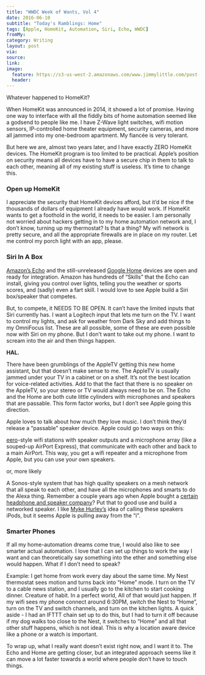```yaml
---
title: "WWDC Week of Wants, Vol 4"
date: 2016-06-10
subtitle: "Today's Ramblings: Home"
tags: [Apple, HomeKit, Automation, Siri, Echo, WWDC]
fromMy: 
category: Writing
layout: post
via: 
source: 
link: 
image: 
  feature: https://s3-us-west-2.amazonaws.com/www.jimmylittle.com/post-images/homeechowhat.png
  header:
---
```


Whatever happened to HomeKit?

When HomeKit was announced in 2014, it showed a lot of promise.  Having one way to interface with all the fiddly bits of home automation seemed like a godsend to people like me.  I have Z-Wave light switches, wifi motion sensors, IP-controlled home theater equipment, security cameras, and more all jammed into my one-bedroom apartment.  My fiancée is very tolerant.

But here we are, almost two years later, and I have exactly ZERO HomeKit devices.  The HomeKit program is too limited to be practical.  Apple’s position on security means all devices have to have a secure chip in them to talk to each other, meaning all of my existing stuff is useless.  It’s time to change this.

### Open up HomeKit

I appreciate the security that HomeKit devices afford, but it’d be nice if the thousands of dollars of equipment I already have would work.  If HomeKit wants to get a foothold in the world, it needs to be easier. I am personally not worried about hackers getting in to my home automation network and, I don’t know, turning up my thermostat?  Is that a thing? My wifi network is pretty secure, and all the appropriate firewalls are in place on my router. Let me control my porch light with an app, please.

### Siri In A Box

[Amazon’s Echo][echo] and the still-unreleased [Google Home][home] devices are open and ready for integration.  Amazon has hundreds of “Skills” that the Echo can install, giving you control over lights, telling you the weather or sports scores, and (sadly) even a fart skill.  I would love to see Apple build a Siri box/speaker that competes.

But, to compete, it NEEDS TO BE OPEN.  It can’t have the limited inputs that Siri currently has.  I want a Logitech input that lets me turn on the TV.  I want to control my lights, and ask for weather from Dark Sky and add things to my OmniFocus list.  These are all possible, some of these are even possible now with Siri on my phone. But I don’t want to take out my phone.  I want to scream into the air and then things happen.

**HAL.**

There have been grumblings of the AppleTV getting this new home assistant, but that doesn’t make sense to me. The AppleTV is usually jammed under your TV in a cabinet or on a shelf. It’s not the best location for voice-related activities. Add to that the fact that there is no speaker on the AppleTV, so your stereo or TV would always need to be on. The Echo and the Home are both cute little cylinders with microphones and speakers that are passable. This form factor works, but I don’t see Apple going this direction.

Apple loves to talk about how much they love music. I don’t think they’d release a “passable” speaker device.  Apple could go two ways on this:

[eero][eero]-style wifi stations with speaker outputs and a microphone array (like a souped-up AirPort Express), that communicate with each other and back to a main AirPort.  This way, you get a wifi repeater and a microphone from Apple, but you can use your own speakers.

or, more likely

A Sonos-style system that has high quality speakers on a mesh network that all speak to each other, and have all the microphones and smarts to do the Alexa thing.  Remember a couple years ago when Apple bought a [certain headphone and speaker company][beats]? Put that to good use and build a networked speaker.  I like [Myke Hurley’s][myke] idea of calling these speakers iPods, but it seems Apple is pulling away from the “i”.

### Smarter Phones

If all my home-automation dreams come true, I would also like to see smarter actual automation. I love that I can set up things to work the way I want and can theoretically say something into the ether and something else would happen. What if I don’t need to speak?

Example: I get home from work every day about the same time. My Nest thermostat sees motion and turns back into “Home” mode. I turn on the TV to a cable news station, and I usually go to the kitchen to start cooking dinner. Creature of habit. In a perfect world, All of that would just happen. If my wifi sees my phone connect around 6:30PM, switch the Nest to “Home”, turn on the TV and switch channels, and turn on the kitchen lights. A quick aside - I had an IFTTT chain set up to do this, but I had to turn it off because if my dog walks too close to the Nest, it switches to “Home” and all that other stuff happens, which is not ideal.  This is why a location aware device like a phone or a watch is important.

To wrap up, what I really want doesn’t exist right now, and I want it to. The Echo and Home are getting closer, but an integrated approach seems like it can move a lot faster towards a world where people don’t have to touch things.


[echo]: http://amzn.to/22Z2C0a
[home]: https://home.google.com
[eero]: https://eero.com
[beats]: https://www.apple.com/pr/library/2014/05/28Apple-to-Acquire-Beats-Music-Beats-Electronics.html
[myke]: https://www.relay.fm/upgrade/92